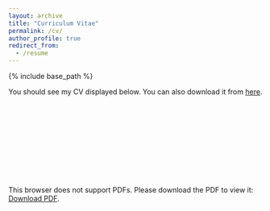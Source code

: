 ```yaml
---
layout: archive
title: "Curriculum Vitae"
permalink: /cv/
author_profile: true
redirect_from:
  - /resume
---
```


{% include base_path %}

You should see my CV displayed below. You can also download it from [here](https://t3p.github.io/files/cv.pdf).


<object data="https://t3p.github.io/files/cv.pdf" type="application/pdf" width="750px" height="750px">
    <embed src="https://t3p.github.io/files/cv.pdf" type="application/pdf">
        <p>This browser does not support PDFs. Please download the PDF to view it: <a href="https://t3p.github.io/files/cv.pdf">Download PDF</a>.</p>
    </embed>
</object>

